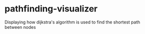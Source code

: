 # pathfinding-visualizer

Displaying how dijkstra's algorithm is used to find the shortest path between nodes
